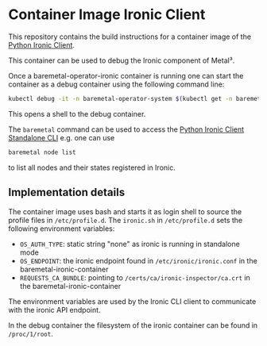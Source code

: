# Container Image Ironic Client

This repository contains the build instructions
for a container image of the [Python Ironic Client][PIC].

This container can be used to debug the Ironic component of Metal³.

Once a baremetal-operator-ironic container is running one can start the container
as a debug container using the following command line:

```sh
kubectl debug -it -n baremetal-operator-system $(kubectl get -n baremetal-operator-system pods -o name|grep ironic) --image=ironicclient:0.0.1 --target ironic
```

This opens a shell to the debug container.

The `baremetal` command can be used to access the
[Python Ironic Client Standalone CLI][PICSCLI] e.g. one can use

```sh
baremetal node list
```

to list all nodes and their states registered in Ironic.


## Implementation details

The container image uses bash and starts it as login shell to source the profile
files in `/etc/profile.d`. The `ironic.sh` in `/etc/profile.d` sets the
following environment variables:

* `OS_AUTH_TYPE`: static string "none" as ironic is running in standalone mode
* `OS_ENDPOINT`: the ironic endpoint found in `/etc/ironic/ironic.conf` in the baremetal-ironic-container
* `REQUESTS_CA_BUNDLE`: pointing to `/certs/ca/ironic-inspector/ca.crt` in the baremetal-ironic-container

The environment variables are used by the Ironic CLI client to communicate with
the ironic API endpoint.

In the debug container the filesystem of the ironic container can be found in
`/proc/1/root`.

[PIC]: https://docs.openstack.org/python-ironicclient/latest/
[PICSCLI]: https://docs.openstack.org/python-ironicclient/latest/cli/standalone.html
